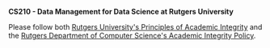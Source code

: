 **CS210 - Data Management for Data Science at Rutgers University**

Please follow both [Rutgers University's Principles of Academic Integrity](https://academicintegrity.rutgers.edu/) and the [Rutgers Department of Computer Science's Academic Integrity Policy](https://www.cs.rutgers.edu/academics/undergraduate/academic-integrity-policy).
